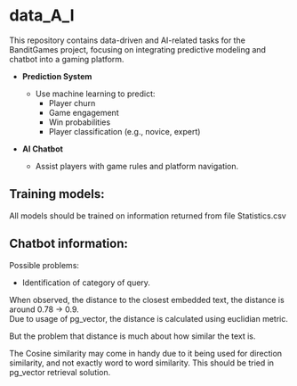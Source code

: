 # data_A_I

This repository contains data-driven and AI-related tasks for the BanditGames project, focusing on integrating predictive modeling and chatbot into a gaming platform.

- **Prediction System**  
  - Use machine learning to predict:
    - Player churn
    - Game engagement
    - Win probabilities
    - Player classification (e.g., novice, expert)

- **AI Chatbot**  
  - Assist players with game rules and platform navigation.


## Training models:

All models should be trained on information returned from file Statistics.csv 


## Chatbot information:

Possible problems:
- Identification of category of query.

When observed, the distance to the closest embedded text, the distance is around 0.78 -> 0.9.  
Due to usage of pg_vector, the distance is calculated using euclidian metric.

But the problem that distance is much about how similar the text is. 

The Cosine similarity may come in handy due to it being used for direction similarity, and not exactly word to word similarity.
This should be tried in pg_vector retrieval solution.